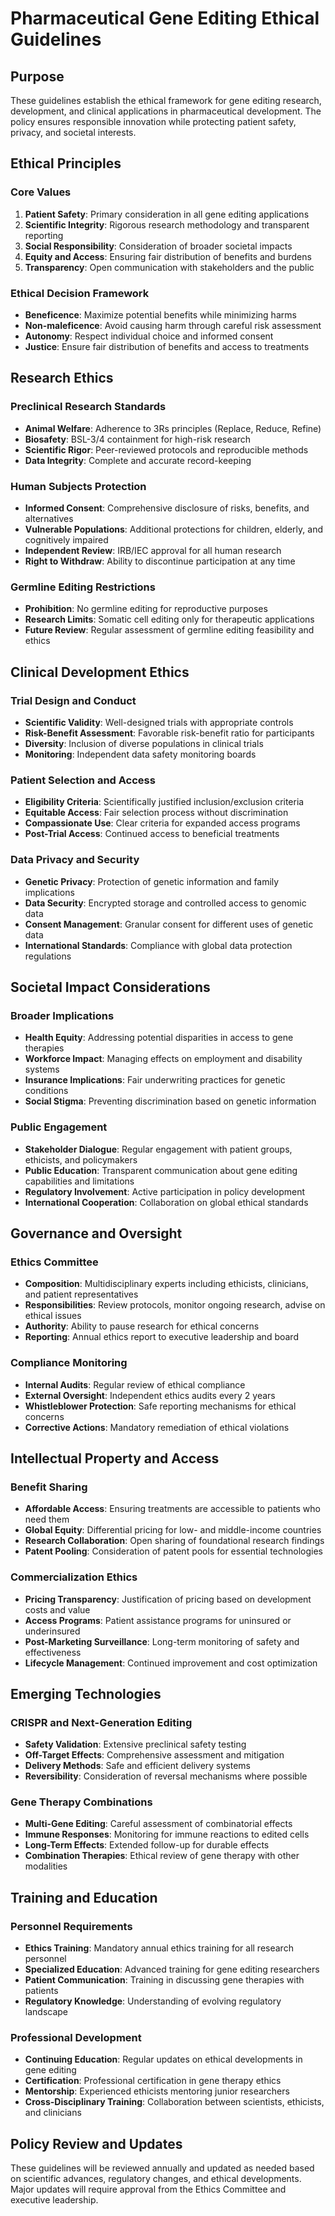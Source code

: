 # Pharmaceutical Gene Editing Ethical Guidelines

## Purpose
These guidelines establish the ethical framework for gene editing research, development, and clinical applications in pharmaceutical development. The policy ensures responsible innovation while protecting patient safety, privacy, and societal interests.

## Ethical Principles

### Core Values
1. **Patient Safety**: Primary consideration in all gene editing applications
2. **Scientific Integrity**: Rigorous research methodology and transparent reporting
3. **Social Responsibility**: Consideration of broader societal impacts
4. **Equity and Access**: Ensuring fair distribution of benefits and burdens
5. **Transparency**: Open communication with stakeholders and the public

### Ethical Decision Framework
- **Beneficence**: Maximize potential benefits while minimizing harms
- **Non-maleficence**: Avoid causing harm through careful risk assessment
- **Autonomy**: Respect individual choice and informed consent
- **Justice**: Ensure fair distribution of benefits and access to treatments

## Research Ethics

### Preclinical Research Standards
- **Animal Welfare**: Adherence to 3Rs principles (Replace, Reduce, Refine)
- **Biosafety**: BSL-3/4 containment for high-risk research
- **Scientific Rigor**: Peer-reviewed protocols and reproducible methods
- **Data Integrity**: Complete and accurate record-keeping

### Human Subjects Protection
- **Informed Consent**: Comprehensive disclosure of risks, benefits, and alternatives
- **Vulnerable Populations**: Additional protections for children, elderly, and cognitively impaired
- **Independent Review**: IRB/IEC approval for all human research
- **Right to Withdraw**: Ability to discontinue participation at any time

### Germline Editing Restrictions
- **Prohibition**: No germline editing for reproductive purposes
- **Research Limits**: Somatic cell editing only for therapeutic applications
- **Future Review**: Regular assessment of germline editing feasibility and ethics

## Clinical Development Ethics

### Trial Design and Conduct
- **Scientific Validity**: Well-designed trials with appropriate controls
- **Risk-Benefit Assessment**: Favorable risk-benefit ratio for participants
- **Diversity**: Inclusion of diverse populations in clinical trials
- **Monitoring**: Independent data safety monitoring boards

### Patient Selection and Access
- **Eligibility Criteria**: Scientifically justified inclusion/exclusion criteria
- **Equitable Access**: Fair selection process without discrimination
- **Compassionate Use**: Clear criteria for expanded access programs
- **Post-Trial Access**: Continued access to beneficial treatments

### Data Privacy and Security
- **Genetic Privacy**: Protection of genetic information and family implications
- **Data Security**: Encrypted storage and controlled access to genomic data
- **Consent Management**: Granular consent for different uses of genetic data
- **International Standards**: Compliance with global data protection regulations

## Societal Impact Considerations

### Broader Implications
- **Health Equity**: Addressing potential disparities in access to gene therapies
- **Workforce Impact**: Managing effects on employment and disability systems
- **Insurance Implications**: Fair underwriting practices for genetic conditions
- **Social Stigma**: Preventing discrimination based on genetic information

### Public Engagement
- **Stakeholder Dialogue**: Regular engagement with patient groups, ethicists, and policymakers
- **Public Education**: Transparent communication about gene editing capabilities and limitations
- **Regulatory Involvement**: Active participation in policy development
- **International Cooperation**: Collaboration on global ethical standards

## Governance and Oversight

### Ethics Committee
- **Composition**: Multidisciplinary experts including ethicists, clinicians, and patient representatives
- **Responsibilities**: Review protocols, monitor ongoing research, advise on ethical issues
- **Authority**: Ability to pause research for ethical concerns
- **Reporting**: Annual ethics report to executive leadership and board

### Compliance Monitoring
- **Internal Audits**: Regular review of ethical compliance
- **External Oversight**: Independent ethics audits every 2 years
- **Whistleblower Protection**: Safe reporting mechanisms for ethical concerns
- **Corrective Actions**: Mandatory remediation of ethical violations

## Intellectual Property and Access

### Benefit Sharing
- **Affordable Access**: Ensuring treatments are accessible to patients who need them
- **Global Equity**: Differential pricing for low- and middle-income countries
- **Research Collaboration**: Open sharing of foundational research findings
- **Patent Pooling**: Consideration of patent pools for essential technologies

### Commercialization Ethics
- **Pricing Transparency**: Justification of pricing based on development costs and value
- **Access Programs**: Patient assistance programs for uninsured or underinsured
- **Post-Marketing Surveillance**: Long-term monitoring of safety and effectiveness
- **Lifecycle Management**: Continued improvement and cost optimization

## Emerging Technologies

### CRISPR and Next-Generation Editing
- **Safety Validation**: Extensive preclinical safety testing
- **Off-Target Effects**: Comprehensive assessment and mitigation
- **Delivery Methods**: Safe and efficient delivery systems
- **Reversibility**: Consideration of reversal mechanisms where possible

### Gene Therapy Combinations
- **Multi-Gene Editing**: Careful assessment of combinatorial effects
- **Immune Responses**: Monitoring for immune reactions to edited cells
- **Long-Term Effects**: Extended follow-up for durable effects
- **Combination Therapies**: Ethical review of gene therapy with other modalities

## Training and Education

### Personnel Requirements
- **Ethics Training**: Mandatory annual ethics training for all research personnel
- **Specialized Education**: Advanced training for gene editing researchers
- **Patient Communication**: Training in discussing gene therapies with patients
- **Regulatory Knowledge**: Understanding of evolving regulatory landscape

### Professional Development
- **Continuing Education**: Regular updates on ethical developments in gene editing
- **Certification**: Professional certification in gene therapy ethics
- **Mentorship**: Experienced ethicists mentoring junior researchers
- **Cross-Disciplinary Training**: Collaboration between scientists, ethicists, and clinicians

## Policy Review and Updates
These guidelines will be reviewed annually and updated as needed based on scientific advances, regulatory changes, and ethical developments. Major updates will require approval from the Ethics Committee and executive leadership.